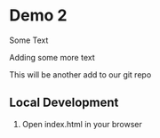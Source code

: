 # Demo 2

Some Text


Adding some more text

This will be another add to our git repo



## Local Development

1. Open index.html in your browser